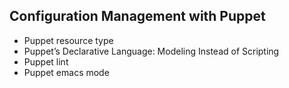 ## Configuration Management with Puppet
- Puppet resource type
- Puppet’s Declarative Language: Modeling Instead of Scripting
- Puppet lint
- Puppet emacs mode
